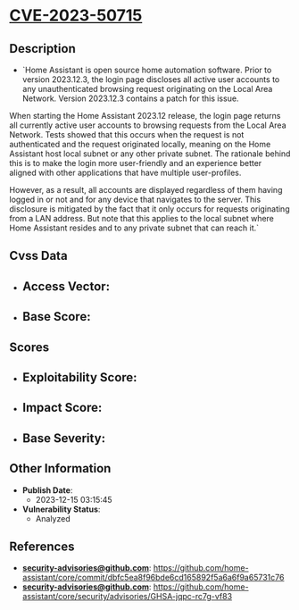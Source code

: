 
# [CVE-2023-50715](https://github.com/home-assistant/core/commit/dbfc5ea8f96bde6cd165892f5a6a6f9a65731c76)

## Description

- `Home Assistant is open source home automation software. Prior to version 2023.12.3, the login page discloses all active user accounts to any unauthenticated browsing request originating on the Local Area Network. Version 2023.12.3 contains a patch for this issue.

When starting the Home Assistant 2023.12 release, the login page returns all currently active user accounts to browsing requests from the Local Area Network. Tests showed that this occurs when the request is not authenticated and the request originated locally, meaning on the Home Assistant host local subnet or any other private subnet. The rationale behind this is to make the login more user-friendly and an experience better aligned with other applications that have multiple user-profiles.

However, as a result, all accounts are displayed regardless of them having logged in or not and for any device that navigates to the server. This disclosure is mitigated by the fact that it only occurs for requests originating from a LAN address. But note that this applies to the local subnet where Home Assistant resides and to any private subnet that can reach it.`

## Cvss Data

- **Access Vector**:
  - 
- **Base Score**:
  - 

## Scores

- **Exploitability Score**:
  - 
- **Impact Score**:
  - 
- **Base Severity**:
  - 

## Other Information

- **Publish Date**:
  - 2023-12-15 03:15:45
- **Vulnerability Status**:
  - Analyzed

## References

- **security-advisories@github.com**: https://github.com/home-assistant/core/commit/dbfc5ea8f96bde6cd165892f5a6a6f9a65731c76
- **security-advisories@github.com**: https://github.com/home-assistant/core/security/advisories/GHSA-jqpc-rc7g-vf83

